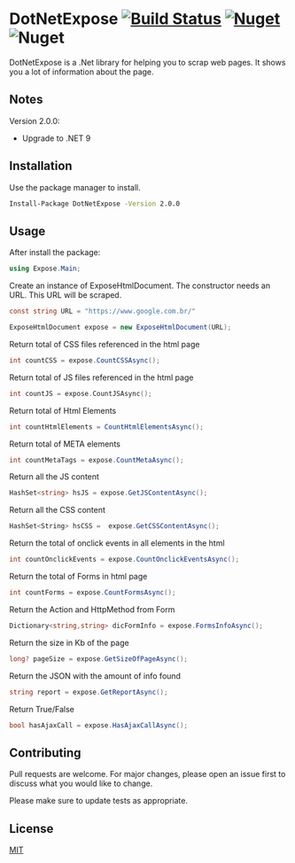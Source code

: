# DotNetExpose [![Build Status](https://travis-ci.org/joao2391/DotNetExpose.svg?branch=master)](https://travis-ci.org/joao2391/DotNetExpose) [![Nuget](https://img.shields.io/nuget/v/DotNetExpose)](https://www.nuget.org/packages/DotNetExpose/) ![Nuget](https://img.shields.io/nuget/dt/DotNetExpose)

DotNetExpose is a .Net library for helping you to scrap web pages. It shows you a lot of information about the page.

## Notes
Version 2.0.0:

- Upgrade to .NET 9

## Installation

Use the package manager to install.

```bash
Install-Package DotNetExpose -Version 2.0.0
```

## Usage

After install the package:
```C#
using Expose.Main;
```

Create an instance of ExposeHtmlDocument. The constructor needs an URL. This URL will be scraped.
```C#
const string URL = "https://www.google.com.br/"

ExposeHtmlDocument expose = new ExposeHtmlDocument(URL);
```
 
Return total of CSS files referenced in the html page
```C#
int countCSS = expose.CountCSSAsync();
```
Return total of JS files referenced in the html page
```C
int countJS = expose.CountJSAsync();
```
Return total of Html Elements
```C#
int countHtmlElements = CountHtmlElementsAsync();
```
Return total of META elements
```C#
int countMetaTags = expose.CountMetaAsync();
```
Return all the JS content
```C#
HashSet<string> hsJS = expose.GetJSContentAsync();
```
Return all the CSS content
```C#
HashSet<String> hsCSS =  expose.GetCSSContentAsync();
```
Return the total of onclick events in all elements in the html
```C#
int countOnclickEvents = expose.CountOnclickEventsAsync();
```
Return the total of Forms in html page
```C#
int countForms = expose.CountFormsAsync();
```
Return the Action and HttpMethod from Form
```C#
Dictionary<string,string> dicFormInfo = expose.FormsInfoAsync();
```
Return the size in Kb of the page
```C#
long? pageSize = expose.GetSizeOfPageAsync();
```
Return the JSON with the amount of info found
```C#
string report = expose.GetReportAsync();
```
Return True/False 
```C#
bool hasAjaxCall = expose.HasAjaxCallAsync();
```

## Contributing
Pull requests are welcome. For major changes, please open an issue first to discuss what you would like to change.

Please make sure to update tests as appropriate.

## License
[MIT](https://choosealicense.com/licenses/mit/)
